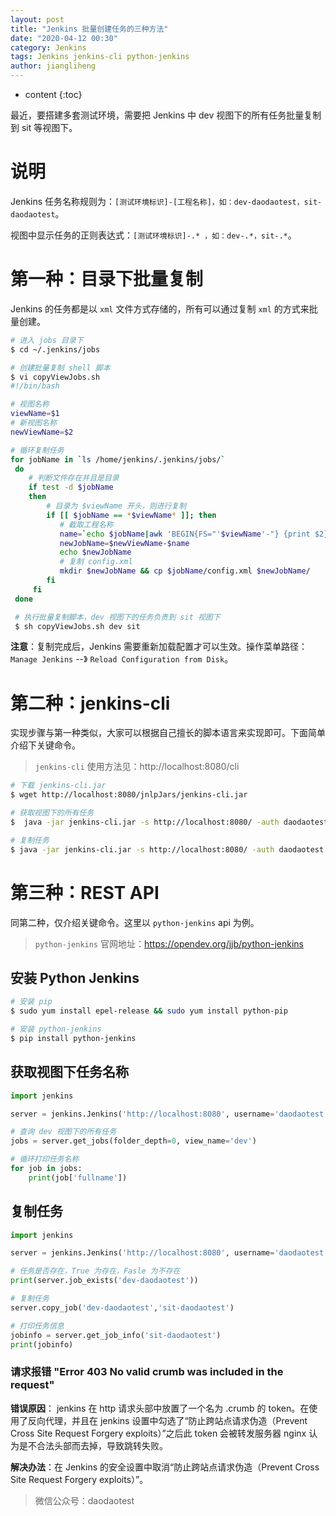 ```yaml
---
layout: post
title: "Jenkins 批量创建任务的三种方法"
date: "2020-04-12 00:30"
category: Jenkins
tags: Jenkins jenkins-cli python-jenkins
author: jiangliheng
---
```

* content
{:toc}

最近，要搭建多套测试环境，需要把 Jenkins 中 dev 视图下的所有任务批量复制到 sit 等视图下。



# 说明

Jenkins 任务名称规则为：```[测试环境标识]-[工程名称]，如：dev-daodaotest，sit-daodaotest```。

视图中显示任务的正则表达式：```[测试环境标识]-.* ，如：dev-.*，sit-.*```。

# 第一种：目录下批量复制

Jenkins 的任务都是以 ```xml``` 文件方式存储的，所有可以通过复制 ```xml``` 的方式来批量创建。

```bash
# 进入 jobs 目录下
$ cd ~/.jenkins/jobs

# 创建批量复制 shell 脚本
$ vi copyViewJobs.sh
#!/bin/bash

# 视图名称
viewName=$1
# 新视图名称
newViewName=$2

# 循环复制任务
for jobName in `ls /home/jenkins/.jenkins/jobs/`
 do
    # 判断文件存在并且是目录
    if test -d $jobName
    then
        # 目录为 $viewName 开头，则进行复制
        if [[ $jobName == *$viewName* ]]; then
           # 截取工程名称
           name=`echo $jobName|awk 'BEGIN{FS="'$viewName'-"} {print $2}'`
           newJobName=$newViewName-$name
           echo $newJobName
           # 复制 config.xml
           mkdir $newJobName && cp $jobName/config.xml $newJobName/
        fi
     fi
 done

 # 执行批量复制脚本，dev 视图下的任务负责到 sit 视图下
 $ sh copyViewJobs.sh dev sit
```

**注意**：复制完成后，Jenkins 需要重新加载配置才可以生效。操作菜单路径：```Manage Jenkins``` --》 ```Reload Configuration from Disk```。

# 第二种：jenkins-cli

实现步骤与第一种类似，大家可以根据自己擅长的脚本语言来实现即可。下面简单介绍下关键命令。

> ```jenkins-cli``` 使用方法见：http://localhost:8080/cli

```bash
# 下载 jenkins-cli.jar
$ wget http://localhost:8080/jnlpJars/jenkins-cli.jar

# 获取视图下的所有任务
$  java -jar jenkins-cli.jar -s http://localhost:8080/ -auth daodaotest:daodaotest list-jobs dev

# 复制任务
$ java -jar jenkins-cli.jar -s http://localhost:8080/ -auth daodaotest:daodaotest copy-job dev-daodaotest sit-daodaotest
```

# 第三种：REST API

同第二种，仅介绍关键命令。这里以 ```python-jenkins``` api 为例。

> ```python-jenkins``` 官网地址：https://opendev.org/jjb/python-jenkins

## 安装 Python Jenkins

```bash
# 安装 pip
$ sudo yum install epel-release && sudo yum install python-pip

# 安装 python-jenkins
$ pip install python-jenkins
```

## 获取视图下任务名称

```python
import jenkins

server = jenkins.Jenkins('http://localhost:8080', username='daodaotest', password='daodaotest')

# 查询 dev 视图下的所有任务
jobs = server.get_jobs(folder_depth=0, view_name='dev')

# 循环打印任务名称
for job in jobs:
    print(job['fullname'])
```

## 复制任务

```python
import jenkins

server = jenkins.Jenkins('http://localhost:8080', username='daodaotest', password='daodaotest')

# 任务是否存在，True 为存在，Fasle 为不存在
print(server.job_exists('dev-daodaotest'))

# 复制任务
server.copy_job('dev-daodaotest','sit-daodaotest')

# 打印任务信息
jobinfo = server.get_job_info('sit-daodaotest')
print(jobinfo)
```

### 请求报错 "Error 403 No valid crumb was included in the request"

**错误原因**： jenkins 在 http 请求头部中放置了一个名为 .crumb 的 token。在使用了反向代理，并且在 jenkins 设置中勾选了“防止跨站点请求伪造（Prevent Cross Site Request Forgery exploits）”之后此 token 会被转发服务器 nginx 认为是不合法头部而去掉，导致跳转失败。

**解决办法**：在 Jenkins 的安全设置中取消“防止跨站点请求伪造（Prevent Cross Site Request Forgery exploits）”。

> 微信公众号：daodaotest
